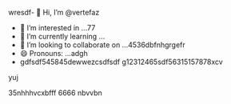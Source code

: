 wresdf- 👋 Hi, I’m @vertefaz
- 👀 I’m interested in ...77
- 🌱 I’m currently learning ...
- 💞️ I’m looking to collaborate on ...4536dbfnhgrgefr
- 😄 Pronouns: ...adgh
- gdfsdf545845dewwezcsdfsdf
g12312465sdf56315157878xcv
<!---fgjsf544545688521file) appears on your GitHub profile.dfa3
You can click the Preview link to take a look at your45 changes.gf23jhmhj
--->yuj
35nhhhvcxbfff
6666
nbvvbn
